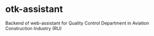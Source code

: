 # otk-assistant
Backend of web-assistant for Quality Control Department in Aviation Construction Industry (RU)
